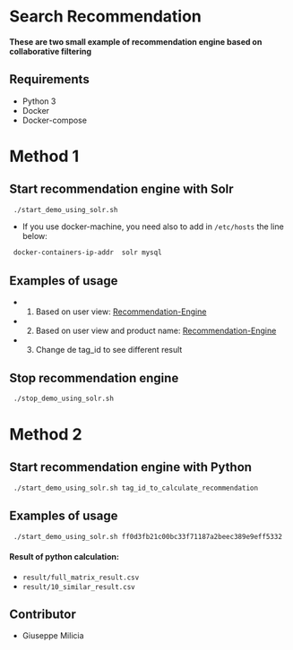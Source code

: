 # Search Recommendation
#### These are two small example of recommendation engine based on collaborative filtering

## Requirements
 - Python 3
 - Docker
 - Docker-compose

# Method 1

## Start recommendation engine with Solr
``` bash
 ./start_demo_using_solr.sh
```
 - If you use docker-machine, you need also to add in `/etc/hosts` the line below:
``` bash
 docker-containers-ip-addr  solr mysql
```

## Examples of usage
 - 1) Based on user view: [Recommendation-Engine](http://localhost:8983/solr/tag_user_view/mlt?q=ff0d3fb21c00bc33f71187a2beec389e9eff5332)
 - 2) Based on user view and product name: [Recommendation-Engine](http://localhost:8983/solr/tag_user_view/mlt?q=ff0d3fb21c00bc33f71187a2beec389e9eff5332&mlt.fl=users,product_name)
 - 3) Change de tag_id to see different result

## Stop recommendation engine
``` bash
 ./stop_demo_using_solr.sh
```

# Method 2

## Start recommendation engine with Python
``` bash
 ./start_demo_using_solr.sh tag_id_to_calculate_recommendation
```

## Examples of usage
``` bash
 ./start_demo_using_solr.sh ff0d3fb21c00bc33f71187a2beec389e9eff5332
```
#### Result of python calculation: 
  - `result/full_matrix_result.csv`
  - `result/10_similar_result.csv`


## Contributor
 - Giuseppe Milicia 
